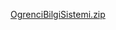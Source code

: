 [OgrenciBilgiSistemi.zip](https://github.com/isademr/-Ogrenci-Bilgi-Sistemi/files/6436183/OgrenciBilgiSistemi.zip)
